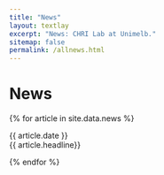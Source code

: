 ```yaml
---
title: "News"
layout: textlay
excerpt: "News: CHRI Lab at Unimelb."
sitemap: false
permalink: /allnews.html
---
```


# News

<div class="well">
{% for article in site.data.news %}
          <p>{{ article.date }}<br/>
          {{ article.headline}}</p>
  {% endfor %}
</div>
<!--
<div class="well">
{% for article in site.data.news %}
{%- if article.img %}
<div class="row">
<div class="col-sm-6 clearfix">
  <img src="{{ site.url }}{{ site.baseurl }}/images/news/{{ article.img }}" class="img-responsive" width="22%" style="float: left" />
{{ article.date }}<br/>
{{ article.headline}}</div>
</div>
{%- else -%}
<p>{{ article.date }}<br/>
{{ article.headline}}</p>
{%- endif %}
{% endfor %}
</div>
-->

